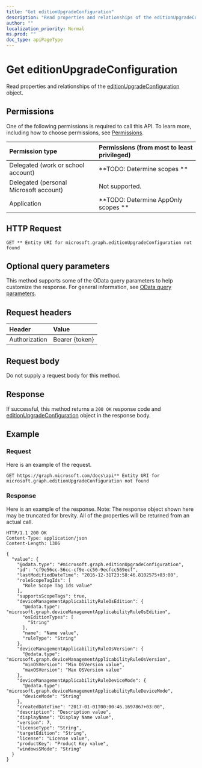 ```yaml
---
title: "Get editionUpgradeConfiguration"
description: "Read properties and relationships of the editionUpgradeConfiguration object."
author: ""
localization_priority: Normal
ms.prod: ""
doc_type: apiPageType
---
```


# Get editionUpgradeConfiguration

Read properties and relationships of the [editionUpgradeConfiguration](../resources/editionupgradeconfiguration.md) object.

## Permissions
One of the following permissions is required to call this API. To learn more, including how to choose permissions, see [Permissions](/concepts/permissions-reference.md).

|Permission type|Permissions (from most to least privileged)|
|:---|:---|
|Delegated (work or school account)|**TODO: Determine scopes **|
|Delegated (personal Microsoft account)|Not supported.|
|Application|**TODO: Determine AppOnly scopes **|

## HTTP Request
<!-- {
  "blockType": "ignored"
}
-->
``` http
GET ** Entity URI for microsoft.graph.editionUpgradeConfiguration not found
```

## Optional query parameters
This method supports some of the OData query parameters to help customize the response. For general information, see [OData query parameters](/graph/query-parameters).

## Request headers
|Header|Value|
|:---|:---|
|Authorization|Bearer {token}|

## Request body
Do not supply a request body for this method.

## Response
If successful, this method returns a `200 OK` response code and [editionUpgradeConfiguration](../resources/editionupgradeconfiguration.md) object in the response body.

## Example

### Request
Here is an example of the request.
<!-- {
  "blockType": "request",
  "name": "get_editionupgradeconfiguration"
}
-->
``` http
GET https://graph.microsoft.com/docs\api** Entity URI for microsoft.graph.editionUpgradeConfiguration not found
```

### Response
Here is an example of the response. Note: The response object shown here may be truncated for brevity. All of the properties will be returned from an actual call.
<!-- {
  "blockType": "response",
  "truncated": true,
  "@odata.type": "microsoft.graph.editionUpgradeConfiguration"
}
-->
``` http
HTTP/1.1 200 OK
Content-Type: application/json
Content-Length: 1306

{
  "value": {
    "@odata.type": "#microsoft.graph.editionUpgradeConfiguration",
    "id": "cf9e56cc-56cc-cf9e-cc56-9ecfcc569ecf",
    "lastModifiedDateTime": "2016-12-31T23:58:46.8102575+03:00",
    "roleScopeTagIds": [
      "Role Scope Tag Ids value"
    ],
    "supportsScopeTags": true,
    "deviceManagementApplicabilityRuleOsEdition": {
      "@odata.type": "microsoft.graph.deviceManagementApplicabilityRuleOsEdition",
      "osEditionTypes": [
        "String"
      ],
      "name": "Name value",
      "ruleType": "String"
    },
    "deviceManagementApplicabilityRuleOsVersion": {
      "@odata.type": "microsoft.graph.deviceManagementApplicabilityRuleOsVersion",
      "minOSVersion": "Min OSVersion value",
      "maxOSVersion": "Max OSVersion value"
    },
    "deviceManagementApplicabilityRuleDeviceMode": {
      "@odata.type": "microsoft.graph.deviceManagementApplicabilityRuleDeviceMode",
      "deviceMode": "String"
    },
    "createdDateTime": "2017-01-01T00:00:46.1697867+03:00",
    "description": "Description value",
    "displayName": "Display Name value",
    "version": 7,
    "licenseType": "String",
    "targetEdition": "String",
    "license": "License value",
    "productKey": "Product Key value",
    "windowsSMode": "String"
  }
}
```

